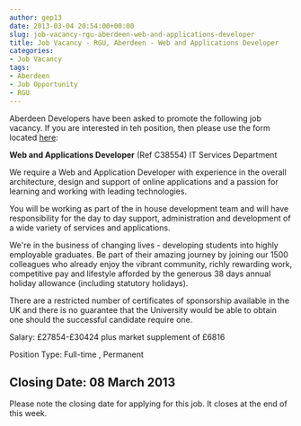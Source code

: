 ```yaml
---
author: gep13
date: 2013-03-04 20:54:00+00:00
slug: job-vacancy-rgu-aberdeen-web-and-applications-developer
title: Job Vacancy - RGU, Aberdeen - Web and Applications Developer
categories:
- Job Vacancy
tags:
- Aberdeen
- Job Opportunity
- RGU
---
```


Aberdeen Developers have been asked to promote the following job vacancy.  If you are interested in teh position, then please use the form located [here](http://www4.rgu.ac.uk/jobs/disp_details_sum.cfm?RJ_ID=38554&lDisplayed=38614,38498,38654,38615,38454,38434,38616,38514,38195,38497,38595,38554):

**Web and Applications Developer** (Ref C38554)
IT Services Department

We require a Web and Application Developer with experience in the overall architecture, design and support of online applications and a passion for learning and working with leading technologies.

You will be working as part of the in house development team and will have responsibility for the day to day support, administration and development of a wide variety of services and applications.

We're in the business of changing lives - developing students into highly employable graduates. Be part of their amazing journey by joining our 1500 colleagues who already enjoy the vibrant community, richly rewarding work, competitive pay and lifestyle afforded by the generous 38 days annual holiday allowance (including statutory holidays).

There are a restricted number of certificates of sponsorship available in the UK and there is no guarantee that the University would be able to obtain one should the successful candidate require one.

Salary: £27854-£30424 plus market supplement of £6816

Position Type: Full-time , Permanent

## Closing Date: 08 March 2013

Please note the closing date for applying for this job.  It closes at the end of this week.
